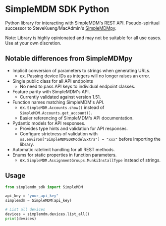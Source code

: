 # SimpleMDM SDK Python

Python library for interacting with SimpleMDM's REST API. Pseudo-spiritual successor to SteveKueng/MacAdmin's [SimpleMDMpy](https://github.com/macadmins/simpleMDMpy).

Note: Library is highly opinionated and may not be suitable for all use cases. Use at your own discretion.


## Notable differences from SimpleMDMpy

- Implicit conversion of parameters to strings when generating URLs.
  - ex. Passing device IDs as integers will no longer raises an error.
- Single public class for all API endpoints
  - No need to pass API keys to individual endpoint classes.
- Feature parity with SimpleMDM's API.
  - Currently validated against version 1.51.
- Function names matching SimpleMDM's API.
  - ex. `SimpleMDM.Accounts.show()` instead of `SimpleMDM.Accounts.get_account()`.
  - Easier referencing of SimpleMDM's API documentation.
- Pydantic models for API responses.
  - Provides type hints and validation for API responses.
  - Configure strictness of validation with `os.environ["SimpleMDMSDKModelExtra"] = "xxx"` before importing the library.
- Automatic ratelimit handling for all REST methods.
- Enums for static properties in function parameters.
  - ex. `SimpleMDM.AssignmentGroups.MunkiInstallType` instead of strings.


## Usage

```py
from simplemdm_sdk import SimpleMDM

api_key = "your_api_key"
simplemdm = SimpleMDM(api_key)

# List all devices
devices = simplemdm.devices.list_all()
print(devices)
```